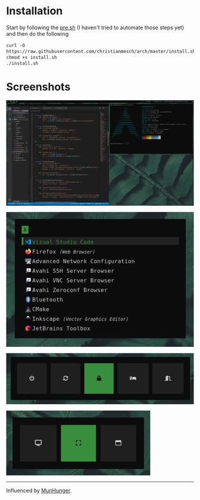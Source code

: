 # Installation

Start by following the [pre.sh](pre.sh) (I haven't tried to automate those steps yet) and then do the following

```
curl -O https://raw.githubusercontent.com/christianmesch/arch/master/install.sh
chmod +x install.sh
./install.sh
```

# Screenshots

![Dirty screenshot](imgs/dirty.png "Dirty screenshot")

![Appsmenu screenshot](imgs/appsmenu.png "Appsmenu screenshot")

![Powermenu screenshot](imgs/powermenu.png "Powermenu screenshot")

![Scrotmenu screenshot](imgs/scrotmenu.png "Scrotmenu screenshot")

---

Influenced by [MunHunger](https://github.com/munHunger/arch_install).